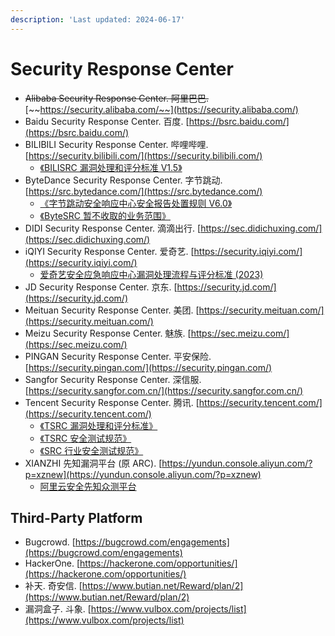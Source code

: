 ```yaml
---
description: 'Last updated: 2024-06-17'
---
```


# Security Response Center

* ~~Alibaba Security Response Center. 阿里巴巴.~~ [~~https://security.alibaba.com/~~](https://security.alibaba.com/)
* Baidu Security Response Center. 百度. [https://bsrc.baidu.com/](https://bsrc.baidu.com/)
* BILIBILI Security Response Center. 哔哩哔哩. [https://security.bilibili.com/](https://security.bilibili.com/)
  * [《BILISRC 漏洞处理和评分标准 V1.5》](https://security.bilibili.com/announcement/19/)
* ByteDance Security Response Center. 字节跳动. [https://src.bytedance.com/](https://src.bytedance.com/)
  * [《字节跳动安全响应中心安全报告处置规则 V6.0》](https://q2a1fk6o03.feishu.cn/docx/WPOHdeVdLoJgPfx25VmcfVJxnde)
  * [《ByteSRC 暂不收取的业务范围》](https://q2a1fk6o03.feishu.cn/docx/A0LWdFJnook5FfxFV8FceiKDn2c)
* DIDI Security Response Center. 滴滴出行. [https://sec.didichuxing.com/](https://sec.didichuxing.com/)
* iQIYI Security Response Center. 爱奇艺. [https://security.iqiyi.com/](https://security.iqiyi.com/)
  * [爱奇艺安全应急响应中心漏洞处理流程与评分标准 (2023)](https://security.iqiyi.com/#noticedetail/183)
* JD Security Response Center. 京东. [https://security.jd.com/](https://security.jd.com/)
* Meituan Security Response Center. 美团. [https://security.meituan.com/](https://security.meituan.com/)
* Meizu Security Response Center. 魅族. [https://sec.meizu.com/](https://sec.meizu.com/)
* PINGAN Security Response Center. 平安保险. [https://security.pingan.com/](https://security.pingan.com/)
* Sangfor Security Response Center. 深信服. [https://security.sangfor.com.cn/](https://security.sangfor.com.cn/)
* Tencent Security Response Center. 腾讯. [https://security.tencent.com/](https://security.tencent.com/)
  * [《TSRC 漏洞处理和评分标准》](https://security.tencent.com/uploadimg\_dir/other/TSRC.pdf?v=3.2)
  * [《TSRC 安全测试规范》](https://security.tencent.com/announcement/msg/266)
  * [《SRC 行业安全测试规范》](https://security.tencent.com/announcement/msg/180)
* XIANZHI 先知漏洞平台 (原 ARC). [https://yundun.console.aliyun.com/?p=xznew](https://yundun.console.aliyun.com/?p=xznew)
  * [阿里云安全先知众测平台](https://xianzhi-next.aliyun.com/)

## Third-Party Platform

* Bugcrowd. [https://bugcrowd.com/engagements](https://bugcrowd.com/engagements)
* HackerOne. [https://hackerone.com/opportunities/](https://hackerone.com/opportunities/)
* 补天. 奇安信. [https://www.butian.net/Reward/plan/2](https://www.butian.net/Reward/plan/2)
* 漏洞盒子. 斗象. [https://www.vulbox.com/projects/list](https://www.vulbox.com/projects/list)
